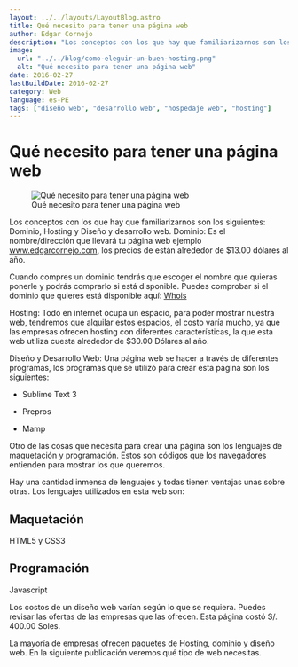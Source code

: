 ```yaml
---
layout: ../../layouts/LayoutBlog.astro
title: Qué necesito para tener una página web
author: Edgar Cornejo
description: "Los conceptos con los que hay que familiarizarnos son los siguientes: Dominio, Hosting y Diseño y desarrollo web. Dominio: Es el nombre/dirección que llevara tu página web ejemplo www.edgarcornejo.com, los precios de están alrededor de $13.00 dólares al año."
image:
  url: "../../blog/como-eleguir-un-buen-hosting.png"
  alt: "Qué necesito para tener una página web"
date: 2016-02-27
lastBuildDate: 2016-02-27
category: Web
language: es-PE
tags: ["diseño web", "desarrollo web", "hospedaje web", "hosting"]
---
```


# Qué necesito para tener una página web

<figure>
  <img src="../../blog/como-eleguir-un-buen-hosting.png" alt="Qué necesito para tener una página web"/>
  <figcaption>Qué necesito para tener una página web</figcaption>
</figure>

Los conceptos con los que hay que familiarizarnos son los siguientes: Dominio, Hosting y Diseño y desarrollo web. Dominio: Es el nombre/dirección que llevará tu página web ejemplo www.edgarcornejo.com, los precios de están alrededor de $13.00 dólares al año.

Cuando compres un dominio tendrás que escoger el nombre que quieras ponerle y podrás comprarlo si está disponible. Puedes comprobar si el dominio que quieres está disponible aquí: <a href="https://who.is/" title="Whois" target="_blank">Whois</a>

Hosting: Todo en internet ocupa un espacio, para poder mostrar nuestra web, tendremos que alquilar estos espacios, el costo varía mucho, ya que las empresas ofrecen hosting con diferentes características, la que esta web utiliza cuesta alrededor de $30.00 Dólares al año.

Diseño y Desarrollo Web: Una página web se hacer a través de diferentes programas, los programas que se utilizó para crear esta página son los siguientes:

- Sublime Text 3

- Prepros

- Mamp

Otro de las cosas que necesita para crear una página son los lenguajes de maquetación y programación. Estos son códigos que los navegadores entienden para mostrar los que queremos.

Hay una cantidad inmensa de lenguajes y todas tienen ventajas unas sobre otras. Los lenguajes utilizados en esta web son:

## Maquetación

HTML5 y CSS3

## Programación

Javascript

Los costos de un diseño web varían según lo que se requiera. Puedes revisar las ofertas de las empresas que las ofrecen. Esta página costó S/. 400.00 Soles.

La mayoría de empresas ofrecen paquetes de Hosting, dominio y diseño web.
En la siguiente publicación veremos qué tipo de web necesitas.


